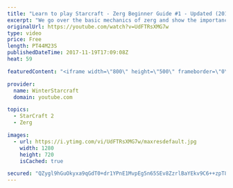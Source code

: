 ```yaml
---
title: "Learn to play Starcraft - Zerg Beginner Guide #1 - Updated (2017)"
excerpt: "We go over the basic mechanics of zerg and show the importance of understanding at least some of what your opponent is doing.  This guide is meant for players with an understanding of the objectives of starcraft but without any strong direction or gameplan, especially for each specific race! -- Watch"
originalUrl: https://youtube.com/watch?v=UdFTRsXMG7w
type: video
price: Free
length: PT44M23S
publishedDateTime: 2017-11-19T17:09:08Z
heat: 59

featuredContent: "<iframe width=\"800\" height=\"500\" frameborder=\"0\" src=\"https://www.youtube.com/embed/UdFTRsXMG7w\" allow=\"accelerometer; autoplay; encrypted-media; gyroscope; picture-in-picture\" allowfullscreen></iframe>"

provider:
  name: WinterStarcraft
  domain: youtube.com

topics:
  - StarCraft 2
  - Zerg

images:
  - url: https://i.ytimg.com/vi/UdFTRsXMG7w/maxresdefault.jpg
    width: 1280
    height: 720
    isCached: true

secured: "QZygl9hGuOkyxa9qGdT0+dr1YPnE1MvpEg5n65SEv8ZzrlBaYEkv9C6++zpT8m3+XDOGkGIw7CsXhGGtgURSr5+zCJlPcHefes8UkIqRGHmRKHo+y237nznftLu+LLReCKtOr4B6v1L4ega8foIBCXpt4KSziD0giTHGsQTjxF8UkJmFRn03vHuTBtchoapNtXg2wlr/G9D7qvhhQjbdNx36ujZx4SoQp6p/23GUCfum1Arh5z70CJoEiEI71A1RR1agZpedT9mhb6rypK1kK3hiHz273sQMeRGWg/+tePE5sZftelsKKZwhI6PAzpY3yZzKvRZUfvinXpoBmcVuHPj8AAFg7BrGEpfUw8UOLPz27RL+Kb3+4aYMkB4sUz85KykfVBhfuoGTwJLcUGfpFVMeK5qzhydwgkq7weACdIVXyhLMWnz+KgEvqBf9Kalo;Ve9c3oq3u+fOTl/YI4hOCw=="
---
```


